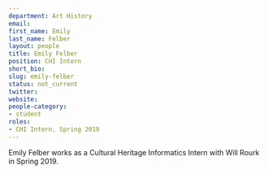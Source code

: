 ```yaml
---
department: Art History
email:
first_name: Emily
last_name: Felber
layout: people
title: Emily Felber
position: CHI Intern
short_bio:
slug: emily-felber
status: not_current
twitter:
website:
people-category:
- student
roles:
- CHI Intern, Spring 2019
---
```


Emily Felber works as a Cultural Heritage Informatics Intern with Will Rourk in Spring 2019.
